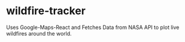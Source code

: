 # wildfire-tracker
Uses Google-Maps-React and Fetches Data from NASA API to plot live wildfires around the world.
